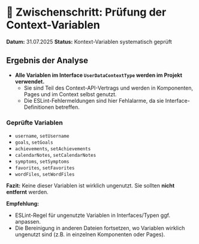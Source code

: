 # 📝 Zwischenschritt: Prüfung der Context-Variablen

**Datum:** 31.07.2025
**Status:** Kontext-Variablen systematisch geprüft

## Ergebnis der Analyse

- **Alle Variablen im Interface `UserDataContextType` werden im Projekt verwendet.**
  - Sie sind Teil des Context-API-Vertrags und werden in Komponenten, Pages und im Context selbst genutzt.
  - Die ESLint-Fehlermeldungen sind hier Fehlalarme, da sie Interface-Definitionen betreffen.

### Geprüfte Variablen

- `username`, `setUsername`
- `goals`, `setGoals`
- `achievements`, `setAchievements`
- `calendarNotes`, `setCalendarNotes`
- `symptoms`, `setSymptoms`
- `favorites`, `setFavorites`
- `wordFiles`, `setWordFiles`

**Fazit:**
Keine dieser Variablen ist wirklich ungenutzt. Sie sollten **nicht entfernt** werden.

**Empfehlung:**

- ESLint-Regel für ungenutzte Variablen in Interfaces/Typen ggf. anpassen.
- Die Bereinigung in anderen Dateien fortsetzen, wo Variablen wirklich ungenutzt sind (z.B. in einzelnen Komponenten oder Pages).
